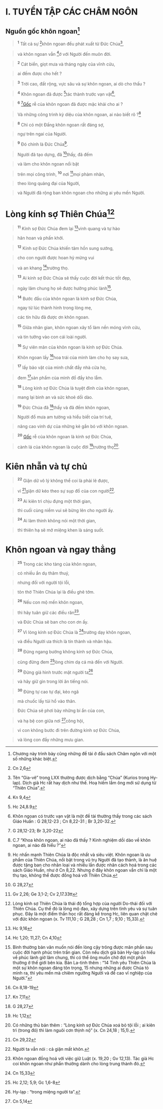 # I. TUYỂN TẬP CÁC CHÂM NGÔN

## Nguồn gốc khôn ngoan[^1-ed838116-5bfc-4f2f-a5ff-c246635b337e]

> <sup><b>1</b></sup> Tất cả sự [^1@-ed838116-5bfc-4f2f-a5ff-c246635b337e]khôn ngoan đều phát xuất từ Đức Chúa[^2-ed838116-5bfc-4f2f-a5ff-c246635b337e],
>


> và khôn ngoan vẫn [^2@-ed838116-5bfc-4f2f-a5ff-c246635b337e]ở với Người đến muôn đời.
>


> <sup><b>2</b></sup> Cát biển, giọt mưa và tháng ngày của vĩnh cửu,
>


> ai đếm được cho hết ?
>


> <sup><b>3</b></sup> Trời cao, đất rộng, vực sâu và sự khôn ngoan, ai dò cho thấu ?
>


> <sup><b>4</b></sup> Khôn ngoan đã được [^3@-ed838116-5bfc-4f2f-a5ff-c246635b337e]tác thành trước vạn vật[^3-ed838116-5bfc-4f2f-a5ff-c246635b337e],
>


> <sup><b>6</b></sup> [^4@-ed838116-5bfc-4f2f-a5ff-c246635b337e][Gốc]() rễ của khôn ngoan đã được mặc khải cho ai ?
>


> Và những công trình kỳ diệu của khôn ngoan, ai nào biết rõ ?[^5-ed838116-5bfc-4f2f-a5ff-c246635b337e]
>


> <sup><b>8</b></sup> Chỉ có một Đấng khôn ngoan rất đáng sợ,
>


> ngự trên ngai của Người.
>


> <sup><b>9</b></sup> Đó chính là Đức Chúa[^6-ed838116-5bfc-4f2f-a5ff-c246635b337e].
>


> Người đã tạo dựng, đã [^5@-ed838116-5bfc-4f2f-a5ff-c246635b337e]thấy, đã đếm
>


> và làm cho khôn ngoan nổi bật
>


> trên mọi công trình,
> <sup><b>10</b></sup> nơi [^6@-ed838116-5bfc-4f2f-a5ff-c246635b337e]mọi phàm nhân,


> theo lòng quảng đại của Người,
>


> và Người đã rộng ban khôn ngoan cho những ai yêu mến Người.
>


# Lòng kính sợ Thiên Chúa[^7-ed838116-5bfc-4f2f-a5ff-c246635b337e]

> <sup><b>11</b></sup> Kính sợ Đức Chúa đem lại [^7@-ed838116-5bfc-4f2f-a5ff-c246635b337e]vinh quang và tự hào
>


> hân hoan và phấn khởi.
>


> <sup><b>12</b></sup> Kính sợ Đức Chúa khiến tâm hồn sung sướng,
>


> cho con người được hoan hỷ mừng vui
>


> và an khang [^8@-ed838116-5bfc-4f2f-a5ff-c246635b337e]trường thọ.
>


> <sup><b>13</b></sup> Ai kính sợ Đức Chúa sẽ thấy cuộc đời kết thúc tốt đẹp,
>


> ngày lâm chung họ sẽ được hưởng phúc lành[^8-ed838116-5bfc-4f2f-a5ff-c246635b337e].
>


> <sup><b>14</b></sup> Bước đầu của khôn ngoan là kính sợ Đức Chúa,
>


> ngay từ lúc thành hình trong lòng mẹ,
>


> các tín hữu đã được ơn khôn ngoan.
>


> <sup><b>15</b></sup> Giữa nhân gian, khôn ngoan xây tổ làm nền móng vĩnh cửu,
>


> và tin tưởng vào con cái loài người.
>


> <sup><b>16</b></sup> Sự viên mãn của khôn ngoan là kính sợ Đức Chúa.
>


> Khôn ngoan lấy [^9@-ed838116-5bfc-4f2f-a5ff-c246635b337e]hoa trái của mình làm cho họ say sưa,
>


> <sup><b>17</b></sup> lấy bảo vật của mình chất đầy nhà cửa họ,
>


> đem [^10@-ed838116-5bfc-4f2f-a5ff-c246635b337e]sản phẩm của mình đổ đầy kho lẫm.
>


> <sup><b>18</b></sup> Lòng kính sợ Đức Chúa là tuyệt đỉnh của khôn ngoan,
>


> mang lại bình an và sức khoẻ dồi dào.
>


> <sup><b>19</b></sup> Đức Chúa đã [^11@-ed838116-5bfc-4f2f-a5ff-c246635b337e]thấy và đã đếm khôn ngoan,
>


> Người đổ mưa am tường và hiểu biết của trí tuệ,
>


> nâng cao vinh dự của những kẻ gắn bó với khôn ngoan.
>


> <sup><b>20</b></sup> [Gốc]() rễ của khôn ngoan là kính sợ Đức Chúa,
>


> cành lá của khôn ngoan là cuộc đời [^12@-ed838116-5bfc-4f2f-a5ff-c246635b337e]trường thọ[^9-ed838116-5bfc-4f2f-a5ff-c246635b337e].
>


# Kiên nhẫn và tự chủ

> <sup><b>22</b></sup> Giận dữ vô lý không thể coi là phải lẽ được,
>


> vì [^13@-ed838116-5bfc-4f2f-a5ff-c246635b337e]giận dữ kéo theo sự sụp đổ của con người[^10-ed838116-5bfc-4f2f-a5ff-c246635b337e].
>


> <sup><b>23</b></sup> Ai kiên trì chịu đựng một thời gian,
>


> thì cuối cùng niềm vui sẽ bừng lên cho người ấy.
>


> <sup><b>24</b></sup> Ai làm thinh không nói một thời gian,
>


> thì thiên hạ sẽ mở miệng khen là sáng suốt.
>


# Khôn ngoan và ngay thẳng

> <sup><b>25</b></sup> Trong các kho tàng của khôn ngoan,
>


> có nhiều ẩn dụ thâm thuý,
>


> nhưng đối với người tội lỗi,
>


> tôn thờ Thiên Chúa lại là điều ghê tởm.
>


> <sup><b>26</b></sup> Nếu con mộ mến khôn ngoan,
>


> thì hãy tuân giữ các điều răn[^11-ed838116-5bfc-4f2f-a5ff-c246635b337e],
>


> và Đức Chúa sẽ ban cho con ơn ấy.
>


> <sup><b>27</b></sup> Vì lòng kính sợ Đức Chúa là [^14@-ed838116-5bfc-4f2f-a5ff-c246635b337e]trường dạy khôn ngoan,
>


> và điều Người ưa thích là tín thành và nhân hậu.
>


> <sup><b>28</b></sup> Đừng ngang bướng không kính sợ Đức Chúa,
>


> cũng đừng đem [^15@-ed838116-5bfc-4f2f-a5ff-c246635b337e]lòng chim dạ cá mà đến với Người.
>


> <sup><b>29</b></sup> Đừng giả hình trước mặt người ta[^12-ed838116-5bfc-4f2f-a5ff-c246635b337e]
>


> và hãy giữ gìn trong lời ăn tiếng nói.
>


> <sup><b>30</b></sup> Đừng tự cao tự đại, kẻo ngã
>


> mà chuốc lấy tủi hổ vào thân.
>


> Đức Chúa sẽ phơi bày những bí ẩn của con,
>


> và hạ bệ con giữa nơi [^16@-ed838116-5bfc-4f2f-a5ff-c246635b337e]công hội,
>


> vì con không bước đi trên đường kính sợ Đức Chúa,
>


> và lòng con đầy những mưu gian.
>

[^1-ed838116-5bfc-4f2f-a5ff-c246635b337e]: Chương này trình bày cũng những đề tài ở đầu sách Châm ngôn với một số những khác biệt.
[^2-ed838116-5bfc-4f2f-a5ff-c246635b337e]: Tên “Gia-vê” trong LXX thường được dịch bằng “Chúa” (Kurios trong Hy-lạp). Dịch giả Hc rất hay dịch như thế. Hoạ hiếm lắm ông mới sử dụng từ “Thiên Chúa”.
[^3-ed838116-5bfc-4f2f-a5ff-c246635b337e]: Khôn ngoan có trước vạn vật là một đề tài thường thấy trong các sách Giáo Huấn : G 28,12-23 ; Cn 8,22-31 ; Br 3,20-32.
[^5-ed838116-5bfc-4f2f-a5ff-c246635b337e]: C.7 “Khoa khôn ngoan, ai nào đã thấy ? Kinh nghiệm dồi dào về khôn ngoan, ai nào đã hiểu ?”
[^6-ed838116-5bfc-4f2f-a5ff-c246635b337e]: Hc nhấn mạnh Thiên Chúa là độc nhất và siêu việt. Khôn ngoan là ưu phẩm của Thiên Chúa, nổi bật trong vũ trụ Người đã tạo thành, là ân huệ được tặng ban cho nhân loại và nhiều lần được nhân cách hoá trong các sách Giáo Huấn, như ở Cn 8,22. Nhưng ở đây khôn ngoan vẫn chỉ là một thụ tạo, không thể được đồng hoá với Thiên Chúa.
[^7-ed838116-5bfc-4f2f-a5ff-c246635b337e]: Lòng kính sợ Thiên Chúa là thái độ tổng hợp của người Do-thái đối với Thiên Chúa. Cụ thể đó là lòng mộ đạo, xây dựng trên tình yêu và sự tuân phục. Đây là một điểm thần học rất đáng kể trong Hc, liên quan chặt chẽ với đức khôn ngoan (x. Tv 111,10 ; G 28,28 ; Cn 1,7 ; 9,10 ; 15,33).
[^8-ed838116-5bfc-4f2f-a5ff-c246635b337e]: Bình thường bản văn muốn nói đến lòng cậy trông được mãn phần sau cuộc đời hạnh phúc trên trần gian. Còn nếu dịch giả bản Hy-lạp có hiểu về phúc lành giờ lâm chung, thì có thể ông muốn chờ đợi một phần thưởng ở thế giới bên kia. Bản La-tinh thêm : “14 Tình yêu Thiên Chúa là một sự khôn ngoan đáng tôn trọng, 15 nhưng những ai được Chúa tỏ mình ra, thì yêu mến mà chiêm ngưỡng Người và đề cao vĩ nghiệp của Người.”
[^9-ed838116-5bfc-4f2f-a5ff-c246635b337e]: Có những thủ bản thêm : “Lòng kính sợ Đức Chúa xoá bỏ tội lỗi ; ai kiên trì (trong đó) thì làm nguôi cơn thịnh nộ” (x. Cn 24,18 ; 15,1).
[^10-ed838116-5bfc-4f2f-a5ff-c246635b337e]: Người ta vẫn nói : cả giận mất khôn.
[^11-ed838116-5bfc-4f2f-a5ff-c246635b337e]: Khôn ngoan đồng hoá với việc giữ Luật (x. 19,20 ; Gv 12,13). Tác giả Hc coi khôn ngoan như phần thưởng dành cho lòng trung thành đó.
[^12-ed838116-5bfc-4f2f-a5ff-c246635b337e]: Hy-lạp : “trong miệng người ta”.
[^1@-ed838116-5bfc-4f2f-a5ff-c246635b337e]: Cn 2,6
[^2@-ed838116-5bfc-4f2f-a5ff-c246635b337e]: Kn 9,4
[^3@-ed838116-5bfc-4f2f-a5ff-c246635b337e]: Hc 24,8.9
[^4@-ed838116-5bfc-4f2f-a5ff-c246635b337e]: G 28,12-23; Br 3,20-22
[^5@-ed838116-5bfc-4f2f-a5ff-c246635b337e]: G 28,27
[^6@-ed838116-5bfc-4f2f-a5ff-c246635b337e]: Gv 2,26; Ge 3,1-2; Cv 2,17.33tt
[^7@-ed838116-5bfc-4f2f-a5ff-c246635b337e]: Hc 9,16
[^8@-ed838116-5bfc-4f2f-a5ff-c246635b337e]: Hc 1,20; 11,27; Cn 4,10
[^9@-ed838116-5bfc-4f2f-a5ff-c246635b337e]: Cn 8,18-19
[^10@-ed838116-5bfc-4f2f-a5ff-c246635b337e]: Kn 7,11
[^11@-ed838116-5bfc-4f2f-a5ff-c246635b337e]: G 28,27
[^12@-ed838116-5bfc-4f2f-a5ff-c246635b337e]: Hc 1,12
[^13@-ed838116-5bfc-4f2f-a5ff-c246635b337e]: Cn 29,22
[^14@-ed838116-5bfc-4f2f-a5ff-c246635b337e]: Cn 15,33
[^15@-ed838116-5bfc-4f2f-a5ff-c246635b337e]: Hc 2,12; 5,9; Gc 1,6-8
[^16@-ed838116-5bfc-4f2f-a5ff-c246635b337e]: Cn 5,14